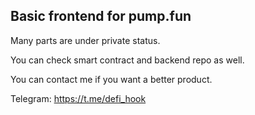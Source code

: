 ## Basic frontend for pump.fun

Many parts are under private status.

You can check smart contract and backend repo as well.

You can contact me if you want a better product.

Telegram: https://t.me/defi_hook
